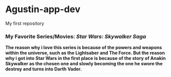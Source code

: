 # Agustin-app-dev
My first repository

### My Favorite Series/Movies: *Star Wars: Skywalker Saga*

**The reason why i love this series is because of the powers and weapons within the universe, such as the Lightsaber and The Force. But the reason why i got into Star Wars in the first place is because of the story of Anakin Skywalker as the chosen one and slowly becoming the one he swore the destroy and turns into Darth Vader.**
